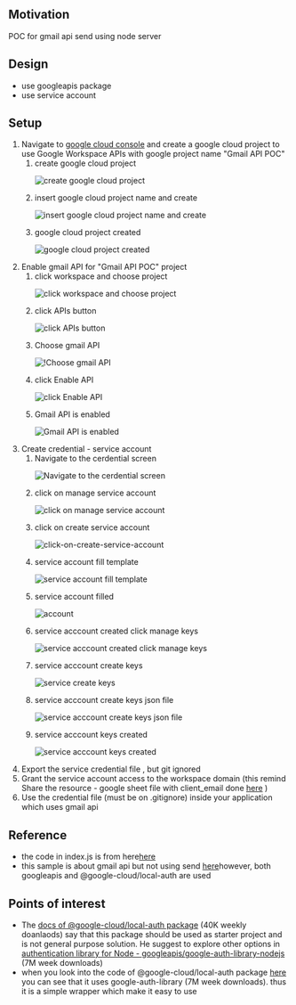 <h2>Motivation</h2>
POC for gmail api send using node server

<h2>Design</h2>
<ul>
<li>use googleapis package</li>
<li>use service account</li>
</ul>

<h2>Setup</h2>
<ol>
<li>Navigate to <a href='https://console.cloud.google.com/workspace-api'>google cloud console</a> and create a google cloud project to use Google Workspace APIs with google project name "Gmail API POC"

<ol>
<li>create google cloud project

![create google cloud project](./figs/1-create-google-cloud-project.png)
</li>

<li>insert google cloud project name and create

![insert google cloud project name and create](./figs/2-google-cloud-project-insert-name-and-create.png)
</li>

<li>google cloud project created

![google cloud project created](./figs/3-google-cloud-project-created.png)
</li>
</ol>

</li>
<li>Enable gmail API for "Gmail API POC" project
<ol>
<li>click workspace and choose project

![click workspace and choose project](./figs/4-click-workspace-and-choose-project.png)

</li>

<li>click APIs button

 ![click APIs button](./figs/5-click-api-button.png)

</li>

<li>Choose gmail API

 ![!Choose gmail API](./figs/6-choose-gmail-api.png)

</li>

<li>click Enable API

![click Enable API](./figs/7-click-enable-api.png)

</li>

<li>Gmail API is enabled

![Gmail API is enabled](./figs/8-gmail-api-is-enabled.png)

</li>

</ol>
</li>
<li>Create credential - service account

<ol>
<li>Navigate to the cerdential screen

![Navigate to the cerdential screen](./figs/9-service-acccount-navigate-to-credentials.png)

</li>

<li>click on manage service account

![click on manage service account](./figs/10-service-acccount-click-on-manage-service-account.png)

</li>

<li>click on create service account

![click-on-create-service-account](./figs/11-service-acccount-click-on-create-service-account.png)
</li>

<li>service account fill template

![service account fill template](./figs/12-service-acccount-fill-form.png)

</li>

<li>service account filled

![account](./figs/13-service-acccount-filled.png)

</li>

<li>service acccount created click manage keys

![service acccount created click manage keys](./figs/14-service-acccount-created-click-manage-keys.png)

</li>

<li>service acccount create keys

![service create keys](./figs/15-service-acccount-created-keys.png)

</li>

<li>service acccount create keys json file

![service acccount create keys json file](./figs/16-service-acccount-created-keys-json-file.png)

</li>

<li>service acccount keys created

![service acccount keys created](./figs/17-service-acccount-created-keys-json-file-created.png)

</li>

</ol>


</li>
<li>Export the service credential file , but git ignored</li>
<li>Grant the service account access to the workspace domain (this remind Share the resource - google sheet file with client_email done <a href='https://github.com/NathanKr/google-sheets-api-playground'>here</a> )</li>
<li>Use the credential file (must be on .gitignore) inside your application which uses gmail api</li>
</ol>


<h2>Reference</h2>
<ul>
<li>the code in index.js is from here<a href='https://github.com/googleapis/google-api-nodejs-client/blob/main/samples/gmail/send.js'>here</a>
</li>
<li>this sample is about gmail api but not using send <a href='https://developers.google.com/gmail/api/quickstart/nodejs'>here</a>however, both googleapis and @google-cloud/local-auth are used</li>
</ul>


<h2>Points of interest</h2>
<ul>
<li>The <a href='https://www.npmjs.com/package/@google-cloud/local-auth'>docs of @google-cloud/local-auth package</a> (40K weekly doanlaods) say that this package should be used as starter project and is not general purpose solution. He suggest to explore other options in <a href='https://github.com/googleapis/google-auth-library-nodejs'> authentication library for Node - googleapis/google-auth-library-nodejs</a> (7M week downloads)</li>
<li>when you look into the code of @google-cloud/local-auth package <a href='https://www.npmjs.com/package/@google-cloud/local-auth?activeTab=explore'>here</a> you can see that it uses google-auth-library (7M week downloads). thus it is a simple wrapper which make it easy to use</li>
</ul>